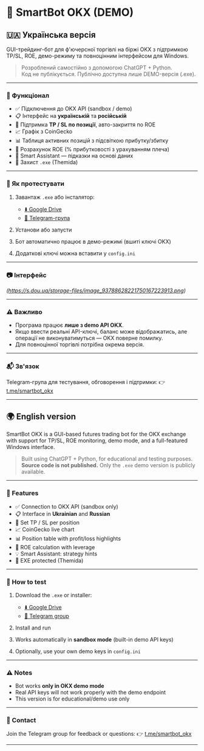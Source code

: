 # 🤖 SmartBot OKX (DEMO)

## 🇺🇦 Українська версія

GUI-трейдинг-бот для ф'ючерсної торгівлі на біржі OKX з підтримкою TP/SL, ROE, демо-режиму та повноцінним інтерфейсом для Windows.

> Розроблений самостійно з допомогою ChatGPT + Python.  
> Код не публікується. Публічно доступна лише DEMO-версія (.exe).

---

### 🧩 Функціонал

- ✅ Підключення до OKX API (sandbox / demo)
- 📋 Інтерфейс на **українській** та **російській**
- 🔄 Підтримка **TP / SL по позиції**, авто-закриття по ROE
- 📈 Графік з CoinGecko
- 📊 Таблиця активних позицій з підсвіткою прибутку/збитку
- 🧠 Розрахунок ROE (% прибутковості з урахуванням плеча)
- 💬 Smart Assistant — підказки на основі даних
- 🔐 Захист `.exe` (Themida)

---

### 🧪 Як протестувати

1. Завантаж `.exe` або інсталятор:
   - [⬇️ Google Drive](https://drive.google.com/drive/folders/1qNLtO-WV0K3n44P5aHCNXCxNAZXjySsw?usp=drive_link)
   - [📎 Telegram-група](https://t.me/smartbot_okx)

2. Установи або запусти
3. Бот автоматично працює в демо-режимі (вшиті ключі OKX)
4. Додаткові ключі можна вставити у `config.ini`

---

### 📷 Інтерфейс

*(https://s.dou.ua/storage-files/image_93788628221750167223913.png)*

---

### ⚠️ Важливо

- Програма працює **лише з demo API OKX**.
- Якщо ввести реальні API-ключі, баланс може відображатись, але операції не виконуватимуться — OKX поверне помилку.
- Для повноцінної торгівлі потрібна окрема версія.

---

### 📬 Зв'язок

Telegram-група для тестування, обговорення і підтримки:
👉 [t.me/smartbot_okx](https://t.me/smartbot_okx)

---

## 🌍 English version

SmartBot OKX is a GUI-based futures trading bot for the OKX exchange with support for TP/SL, ROE monitoring, demo mode, and a full-featured Windows interface.

> Built using ChatGPT + Python, for educational and testing purposes.  
> **Source code is not published.** Only the `.exe` demo version is publicly available.

---

### 🧩 Features

- ✅ Connection to OKX API (sandbox only)
- 📋 Interface in **Ukrainian** and **Russian**
- 📌 Set TP / SL per position
- 📈 CoinGecko live chart
- 📊 Position table with profit/loss highlights
- 📐 ROE calculation with leverage
- 💡 Smart Assistant: strategy hints
- 🔐 EXE protected (Themida)

---

### 🧪 How to test

1. Download the `.exe` or installer:
   - [⬇️ Google Drive](https://drive.google.com/drive/folders/1qNLtO-WV0K3n44P5aHCNXCxNAZXjySsw?usp=drive_link)
   - [📎 Telegram group](https://t.me/smartbot_okx)

2. Install and run
3. Works automatically in **sandbox mode** (built-in demo API keys)
4. Optionally, use your own demo keys in `config.ini`

---

### ⚠️ Notes

- Bot works **only in OKX demo mode**
- Real API keys will not work properly with the demo endpoint
- This version is for educational/demo use only

---

### 💬 Contact

Join the Telegram group for feedback or questions:
👉 [t.me/smartbot_okx](https://t.me/smartbot_okx)

---


